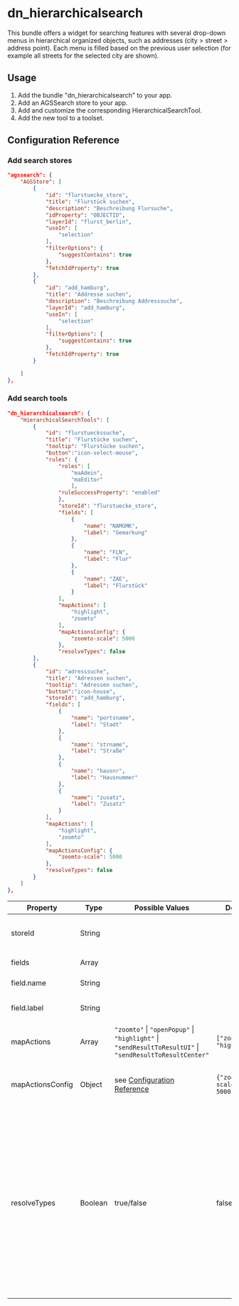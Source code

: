 # dn_hierarchicalsearch

This bundle offers a widget for searching features with several drop-down menus in hierarchical organized objects, such as addresses (city > street > address point). 
Each menu is filled based on the previous user selection (for example all streets for the selected city are shown).

## Usage

1. Add the bundle "dn_hierarchicalsearch" to your app.
2. Add an AGSSearch store to your app.
3. Add and customize the corresponding HierarchicalSearchTool.
4. Add the new tool to a toolset.

## Configuration Reference

### Add search stores
```json
"agssearch": {
    "AGSStore": [
        {
            "id": "flurstuecke_store",
            "title": "Flurstück suchen",
            "description": "Beschreibung Flursuche",
            "idProperty": "OBJECTID",
            "layerId": "flurst_berlin",
            "useIn": [
                "selection"
            ],
            "filterOptions": {
                "suggestContains": true
            },
            "fetchIdProperty": true
        },
        {
            "id": "add_hamburg",
            "title": "Addresse suchen",
            "description": "Beschreibung Addresssuche",
            "layerId": "add_hamburg",
            "useIn": [
                "selection"
            ],
            "filterOptions": {
                "suggestContains": true
            },
            "fetchIdProperty": true
        }

    ]
},
```

### Add search tools

```json
"dn_hierarchicalsearch": {
    "HierarchicalSearchTools": [
        {
            "id": "flurstueckssuche",
            "title": "Flurstücke suchen",
            "tooltip": "Flurstücke suchen",
            "button":"icon-select-mouse",
            "rules": {
                "roles": [
                    "maAdmin",
                    "maEditor"
                    ],
                "ruleSuccessProperty": "enabled"
                },
                "storeId": "flurstuecke_store",
                "fields": [
                    {
                        "name": "NAMGMK",
                        "label": "Gemarkung"
                    },
                    {
                        "name": "FLN",
                        "label": "Flur"
                    },
                    {
                        "name": "ZAE",
                        "label": "Flurstück"
                    }
                ],
                "mapActions": [
                    "highlight",
                    "zoomto"
                ],
                "mapActionsConfig": {
                    "zoomto-scale": 5000
                },
                "resolveTypes": false
        },
        {
            "id": "adresssuche",
            "title": "Adressen suchen",
            "tooltip": "Adressen suchen",
            "button":"icon-house",
            "storeId": "add_hamburg",
            "fields": [
                {
                    "name": "portsname",
                    "label": "Stadt"
                },
                {
                    "name": "strname",
                    "label": "Straße"
                },
                {
                    "name": "hausnr",
                    "label": "Hausnummer"
                },
                {
                    "name": "zusatz",
                    "label": "Zusatz"
                }
            ],
            "mapActions": [
                "highlight",
                "zoomto"
            ],
            "mapActionsConfig": {
                "zoomto-scale": 5000
            },
            "resolveTypes": false
        }
    ]
},
```

| Property         | Type   | Possible Values                                                                                                                                                                                         | Default                       | Description                                           |
| ---------------- | ------ | ------------------------------------------------------------------------------------------------------------------------------------------------------------------------------------------------------- | ----------------------------- | ----------------------------------------------------- |
| storeId          | String |                                                                                                                                                                                                         |                               | The ID of your AGSSearch store                        |
| fields           | Array  |                                                                                                                                                                                                         |                               | Array of search fields                                |
| field.name       | String |                                                                                                                                                                                                         |                               | Name of the field                                     |
| field.label      | String |                                                                                                                                                                                                         |                               | Label for the drop down element                       |
| mapActions       | Array  | ```"zoomto"``` &#124; ```"openPopup"``` &#124; ```"highlight"``` &#124; ```"sendResultToResultUI"``` &#124; ```"sendResultToResultCenter"```                                                            | ```["zoomto", "highlight"]``` | Array map-actions to apply to result                  |
| mapActionsConfig | Object | see [Configuration Reference](https://demos.conterra.de/mapapps/resources/jsregistry/root/map-actions/4.15.0/README.md#b%3Dmap-actions%3Bv%3D4.15.0%3Bvr%3D%5E4.15%3Bp%3Dmap.apps%3Bf%3Dmap-actions%3B) | ```{"zoomto-scale": 5000}```  | Object containing map-action configruation parameters |
| resolveTypes| Boolean| true/false | false | If the store has types, this parameter should indicate if the codes of the types and domains or the name should be shown. If true the names will be shown. However it is important that the TypeIdField is the first field.
